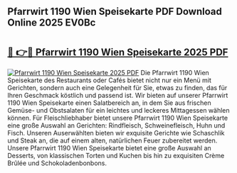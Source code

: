 ## Pfarrwirt 1190 Wien Speisekarte PDF Download Online 2025 EV0Bc

# <h2><a href="http://gccw6x.nevu.top/?p=Pfarrwirt+1190+Wien+Speisekarte">🔗 👉🔴 Pfarrwirt 1190 Wien Speisekarte 2025 PDF</a></h2>

[![Pfarrwirt 1190 Wien Speisekarte 2025 PDF](https://i.imgur.com/dBaPXMq.png)](http://gccw6x.nevu.top/?p=Pfarrwirt+1190+Wien+Speisekarte)
Die Pfarrwirt 1190 Wien Speisekarte des Restaurants oder Cafés bietet nicht nur ein Menü mit Gerichten, sondern auch eine Gelegenheit für Sie, etwas zu finden, das für Ihren Geschmack köstlich und passend ist. Wir bieten auf unserer Pfarrwirt 1190 Wien Speisekarte einen Salatbereich an, in dem Sie aus frischen Gemüse- und Obstsalaten für ein leichtes und leckeres Mittagessen wählen können. Für Fleischliebhaber bietet unsere Pfarrwirt 1190 Wien Speisekarte eine große Auswahl an Gerichten: Rindfleisch, Schweinefleisch, Huhn und Fisch. Unseren Auserwählten bieten wir exquisite Gerichte wie Schaschlik und Steak an, die auf einem alten, natürlichen Feuer zubereitet werden. Unsere Pfarrwirt 1190 Wien Speisekarte bietet eine große Auswahl an Desserts, von klassischen Torten und Kuchen bis hin zu exquisiten Crème Brûlée und Schokoladenbonbons.
